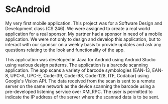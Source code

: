 # ScAndroid

My very first mobile application. This project was for a Software Design and Development class (CS 246). We were assigned
to create a real world application for a real sponsor. My partner had a sponsor in need of a mobile application. We were not 
only to design and develop this application, but to interact with our sponsor on a weekly basis to provide updates and ask any
questions relating to the look and functionality of the app.

This application was developed in Java for Android using Android Studio using various design patterns. The application is a 
barcode scanning application. The app scans a variety of barcode symbologies 
(EAN-13, EAN-8, UPC-A, UPC-E, Code-39, Code-93, Code-128, ITF, Codabar) using Google's Vision API. The data received from 
the scan is sent to a remote server on the same network as the device scanning the barcode using a pre-developed listening 
service over XMLRPC. The user is permitted to indicate the IP address of the server where the scanned data is to be sent.
    
